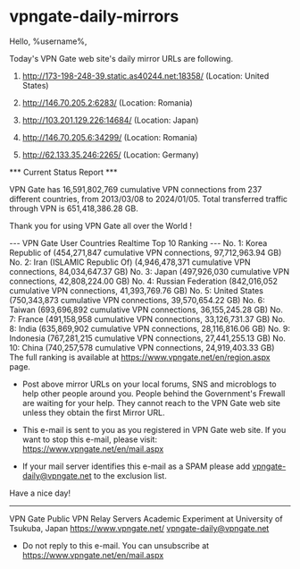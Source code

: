 # vpngate-daily-mirrors

Hello, %username%,

Today's VPN Gate web site's daily mirror URLs are following.

1. http://173-198-248-39.static.as40244.net:18358/
   (Location: United States)

2. http://146.70.205.2:6283/
   (Location: Romania)

3. http://103.201.129.226:14684/
   (Location: Japan)

4. http://146.70.205.6:34299/
   (Location: Romania)

5. http://62.133.35.246:2265/
   (Location: Germany)


*** Current Status Report ***

VPN Gate has 16,591,802,769 cumulative VPN connections from 237 different countries, from 2013/03/08 to 2024/01/05.
Total transferred traffic through VPN is 651,418,386.28 GB.

Thank you for using VPN Gate all over the World !


--- VPN Gate User Countries Realtime Top 10 Ranking ---
No. 1: Korea Republic of (454,271,847 cumulative VPN connections, 97,712,963.94 GB)
No. 2: Iran (ISLAMIC Republic Of) (4,946,478,371 cumulative VPN connections, 84,034,647.37 GB)
No. 3: Japan (497,926,030 cumulative VPN connections, 42,808,224.00 GB)
No. 4: Russian Federation (842,016,052 cumulative VPN connections, 41,393,769.76 GB)
No. 5: United States (750,343,873 cumulative VPN connections, 39,570,654.22 GB)
No. 6: Taiwan (693,696,892 cumulative VPN connections, 36,155,245.28 GB)
No. 7: France (491,158,958 cumulative VPN connections, 33,126,731.37 GB)
No. 8: India (635,869,902 cumulative VPN connections, 28,116,816.06 GB)
No. 9: Indonesia (767,281,215 cumulative VPN connections, 27,441,255.13 GB)
No. 10: China (740,257,578 cumulative VPN connections, 24,919,403.33 GB)
The full ranking is available at https://www.vpngate.net/en/region.aspx page.


* Post above mirror URLs on your local forums, SNS and microblogs
  to help other people around you.
  People behind the Government's Frewall are waiting for your help.
  They cannot reach to the VPN Gate web site
  unless they obtain the first Mirror URL.

* This e-mail is sent to you as you registered in VPN Gate web site.
  If you want to stop this e-mail, please visit:
  https://www.vpngate.net/en/mail.aspx

* If your mail server identifies this e-mail as a SPAM
  please add vpngate-daily@vpngate.net to the exclusion list.

Have a nice day!

------------------------------------------------------
VPN Gate Public VPN Relay Servers
Academic Experiment at University of Tsukuba, Japan
https://www.vpngate.net/
vpngate-daily@vpngate.net
* Do not reply to this e-mail.
  You can unsubscribe at https://www.vpngate.net/en/mail.aspx


